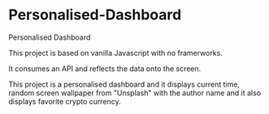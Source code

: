 # Personalised-Dashboard
Personalised Dashboard

This project is based on vanilla Javascript with no framerworks.

It consumes an API and reflects the data onto the screen.

This project is a personalised dashboard and it displays current time, random screen wallpaper from "Unsplash" with the author name and it also displays favorite crypto currency.



